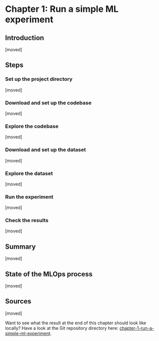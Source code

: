 # Chapter 1: Run a simple ML experiment

## Introduction

[moved]

## Steps

### Set up the project directory

[moved]

### Download and set up the codebase

[moved]

### Explore the codebase

[moved]

### Download and set up the dataset

[moved]

### Explore the dataset

[moved]

### Run the experiment

[moved]

### Check the results

[moved]

## Summary

[moved]

## State of the MLOps process

[moved]

## Sources

[moved]

Want to see what the result at the end of this chapter should look like locally? Have a
look at the Git repository directory here:
[chapter-1-run-a-simple-ml-experiment](https://github.com/csia-pme/a-guide-to-mlops/tree/main/docs/the-guide/chapter-1-run-a-simple-ml-experiment).
